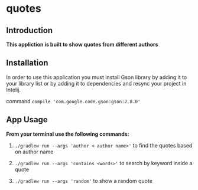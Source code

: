 # quotes

## Introduction

**This appliction is built to show quotes from different authors**

## Installation

In order to use this application you must install Gson library by adding it to your library list or by adding it to dependencies and resync your project in Intelij.

command `compile 'com.google.code.gson:gson:2.8.0'`

## App Usage

**From your terminal use the following commands:**

1. `./gradlew run --args 'author < author name>'` to find the quotes based on author name

2. `./gradlew run --args 'contains <words>'` to search by keyword inside a quote

3. `./gradlew run --args 'random'` to show a random quote
